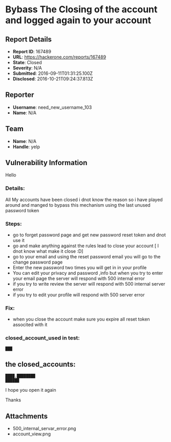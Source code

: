 # Bybass The Closing of the account and logged again to your account

## Report Details
- **Report ID**: 167489
- **URL**: https://hackerone.com/reports/167489
- **State**: Closed
- **Severity**: N/A
- **Submitted**: 2016-09-11T01:31:25.100Z
- **Disclosed**: 2016-10-21T09:24:37.813Z

## Reporter
- **Username**: need_new_username_103
- **Name**: N/A

## Team
- **Name**: N/A
- **Handle**: yelp

## Vulnerability Information
Hello
### Details:
All My accounts have been closed i dnot know the reason so i have played around and manged to bypass this mechanism using the last unused password token  

### Steps:
-  go to forget password page and get new password reset token and dnot use it 
-  go  and make anything against the rules lead to close your account [ I dnot know what make it close :D]
- go to your email and using the reset password email you will go to the change password page 
- Enter the new password two times you will get in in your profile
- You can edit your privacy and password ,info but when you try to enter your email page the server will respond with 500 internal error 
- if you try to write review the server will respond with 500 internal server error 
- if you try to edit your profile will respond with 500 server error 


### Fix:
- when you close the account make sure you expire all reset token associted with it

### closed_account_used in test:
````
███
````

## the closed_accounts:
````
████,████████
██████
````
 I hope you open it again 

Thanks

## Attachments
- 500_internal_servar_error.png
- account_view.png
